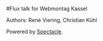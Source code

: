 #Flux talk for Webmontag Kassel

Authors: René Viering, Christian Kühl

Powered by [Spectacle](https://github.com/FormidableLabs/spectacle).
